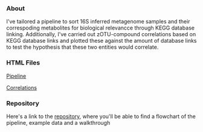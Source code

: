 ### About
I've tailored a pipeline to sort 16S inferred metagenome samples and their correspoding metabolites for biological relevancce through KEGG database linking.
Additionally, I've carried out zOTU-compound correlations based on KEGG database links and plotted these against the amount of database links to test the hypothesis that these two entities would correlate.

### HTML Files 
[Pipeline](Pipeline_final_anon.html)

[Correlations](Correlations_final_anon.html)

### Repository
Here's a link to the [repository](/Sebastianwohlk/BSc/tree/gh-pages), where you'll be able to find a flowchart of the pipeline, example data and a walkthrough
